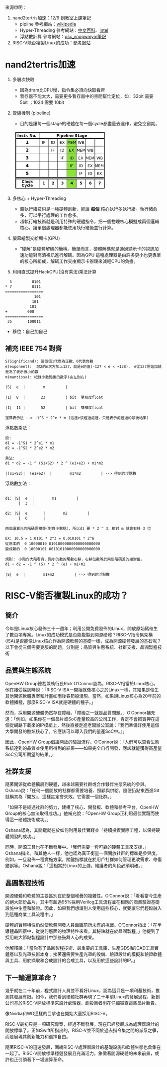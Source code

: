 來源申明：

1. nand2tertris加速：12/9 到教室上課筆記
   - pipline 參考網站：[wikipedia](https://zh.wikipedia.org/wiki/%E6%8C%87%E4%BB%A4%E7%AE%A1%E7%B7%9A%E5%8C%96)
   - Hyper-Threading 參考網站：[中文百科](https://www.newton.com.tw/wiki/Hyper-Threading)、[intel](https://www.intel.com.tw/content/www/tw/zh/gaming/resources/hyper-threading.html)
   - 浮點數計算 參考網站：[osc_vnopwmym筆記](https://www.gushiciku.cn/pl/pFUb/zh-tw)
2. RISC-V能否複製Linux的成功：[參考網站](https://www.eettaiwan.com/20210406nt31-can-open-source-hardware-emulate-linux/)

# nand2tertris加速

1. 多層次快取
	- 因為dram比CPU慢，指令集必須向快取看齊
	- 暫存器不能太大，需要更多暫存器中的空間幫忙定位，如：32bit 需要 5bit ；1024 需要 10bit
	
2. 管線機制 (pipeline)
	- 目的是讓每一個stage的硬體在每一個cycle都盡量去運作，避免空窗期。
   
   ![](https://github.com/al2698/co110a/blob/e1bb2e711f2ff5516bc7b98c95aaa8aab87d86d2/hw/picture/5_Stage_Pipeline.jpg)
   
3. 多核心 + Hyper-Threading
	- 超執行緒技術是一種硬體創新，能讓 **每個** 核心執行多執行緒。執行緒愈多，可以平行處理的工作愈多。
   - 超執行緒技術就是利用特殊的硬體指令，把一個物理核心模擬成兩個邏輯核心，讓單個處理器都能使用執行緒級並行計算。
   
4. 螢幕繪製交給顯卡(GPU)
	-  “硬解”是硬體解碼的簡稱。簡單而言，硬體解碼就是通過顯示卡的視訊加速功能對高清視訊進行解碼。因為GPU 這種處理器是由許多更小也更專業的核心所組成，解碼工作交由顯示卡辦理來減輕CPU的負擔。
   
5. 利用直式提升HackCPU(沒有乘法)乘法計算


```
  5         0101
* 7         0111
=================
             101
            101
           101
+         000
=================
 35       100011
```
- 移位：自己加自己


## 補充  IEEE 754 對齊

```
S(Significand): 這個值1代表為正數、0代表負數
e(exponent):  取2的n次方加上127，就是e的值(-127 < e < +128)， e從127開始加就是為了表示很小的數
m(mantissa): 紀錄小數點後的數字(由左到右) 

|S|  e  |        m         |

|1|  8  |       23         | bit  單精度float

|1|  11 |       52         | bit  雙精度float

運算表示法 --> -1^S * 2^e * m (這邊e沒經過處裡，只是表示處裡過的最後結果)
```
浮點數乘法：

```
設：
d1 = -1^S1 * 2^e1 * m1
d2 = -1^S2 * 2^e2 * m2

乘法:
d1 * d2 = -1 ^ (S1+S2) * 2 ^ (e1+e2) + m1*m2

|(S1+S2)|  (e1+e2)  |        m1*m2         | --> 得到的浮點數
```
浮點數加法：

```

d1: |S|  e  |        m1         |  
      |  3  | 

d2: |S|  e       |        m2         |
      |  6       | 
      
兩個運算元的階碼需相等(對齊小數點)，所以d1 要 * 2 ^ 3，相對 m 就會右移 3 位

EX: 10.5 = 1.0101 * 2^3 = 0.010101 * 2^6
從原本的  0 10000010 01010000000000000000000
變成新的  0 10000101 00101010000000000000000

規則： 小階向大階看齊，階小的數的尾數右移，右移位數等於兩個階碼差的絕對值。
d1 + d2 = -1 ^ (S) * 2 ^ (e) + m1+m2

|S|  e  |        m1+m2         | --> 得到的浮點數
```






# RISC-V能否複製Linux的成功？


## 簡介
今年是Linux核心發佈三十一週年；利用公開免費發佈的Linux，開放原始碼催生了數百項專案。Linux的成功模式是否能複製到開源硬體？RISC-V指令集架構(ISA)是否能像Linux核心作為開源軟體的基礎一樣，成為開源硬體發展的基石呢？以下會從三個需要克服的問題，分別是：品質與生態系統、社群支援、晶圓製程技術



## 品質與生態系統

OpenHW Group總裁兼執行長Rick O’Connor認為，RISC-V相當於Linux核心，他在接受採訪時說：「RISC-V ISA一開始就像核心之於Linux一樣，其結果是催生其他開源軟體專案和計畫如雨後春筍般湧現。當然，如果說Linux核心為20年前的軟體播種，那麼RISC-V ISA就是硬體的種子。」

然而，採用開源硬體仍然存在障礙。「障礙之一就是品質問題。」O’Connor補充道：「例如，如果你在一個晶片或SoC產量較高的公司工作，肯定不會把寶押在這個從網路下載來的IP模組上，然後直接走進老闆辦公室說：『我們準備好使用這個大學開發的酷炫核心了，它應該可以導入我們的量產SoC中。』」

因此，OpenHW Group倡議開放的驗證流程。O’Connor說：「人們可以查看生態系統達到的品質並使用所得到的結果——如果完全自行開發，應該就能獲得高產量SoC公司所期望的結果。」



## 社群支援

隨著開源從軟體擴展到硬體，越來越需要社群或合作夥伴生態系統的參與。Oshana說：「任何一個開放的社群都需要培養、照顧與供給。隨便扔點東西進Git就稱其為『開放』，這樣註定會失敗。它需要一個社群。」

「如果不是經過社群的努力，建構了核心、開發板、軟體和參考平台，OpenHW Group的核心無法取得成功。」他補充說：「OpenHW Group正利用最佳實踐而使得這一硬體技術成功。」

Oshana認為，其關鍵就在於如何利用最佳實踐並「持續投資實際工程，以保持硬體開發的成功。」

同時，開源工具也在不斷發展中。「我們需要一套可靠的硬體工具來支援，」Oshana指出。和其他人一樣，他也認為真正衡量一個開放社群的標準是參與度。例如，一旦發佈一種實施方案，關鍵指標就在於用戶社群如何管理更改需求、修復錯誤等。Oshana說：「這相當於Linux的上游。維護者的角色必須明確。」




## 晶圓製程技術

開源硬體和軟體的主要區別在於整個堆疊的複雜性。O’Connor說：「看看當今生產的絕大部份晶片，其中有超過95%採用Verilog工具流程並在相應的商業驗證基礎設施中生產和驗證。因此，如果我們想讓別人使用這些核心，就要讓它們輕鬆融入到這種商業工具流程中。」

硬體的實體特性仍然使軟體開發人員面臨前所未有的挑戰。O’Connor指出：「在半導體晶圓廠中，從幾何層面的物理特性來看，其秘訣就在於晶圓製程。」他提到了採用較大節點製程設計中那些鼓舞人心的成果。

他解釋說：「當你有了晶圓製程技術、最重要的工具庫、生產GDSII的CAD工具實體層以及光罩技術本身；接著還需要生產光罩的設備、驗證設計的模擬和驗證軟體與工具、用於擷取和合成設計的合成工具，以及用於這些設計的IP。」



## 下一輪運算革命？

幾乎就在二十年前，程式設計人員並不看好Linux，認為這只是一項利基技術，推測其發展有限。如今，我們看到硬體社群再現了二十年前Linux的發展過程，新創公司基於RISC-V開放標準來設計處理器，創投業者則在仔細審查這些晶片新貴。

像Nvidia和WD這樣的巨擘也在開始大量採用RISC-V。

RISC-V最初只是一項研究專案，經過不斷發展，現在已經發展成為處理器設計的開放標準了。正如Swift所指出的，RISC-V並不同於過去指令集之間的派系之爭，而是展現其創新能力和選擇自由。

隨著RISC-V的迅速發展，圍繞RISC-V處理器設計的基礎設施和軟體生態也彙集在一起了。RISC-V開放標準穩健發展且充滿活力，象徵著開源硬體的未來前景，或許也正引領著下一場運算革命。

